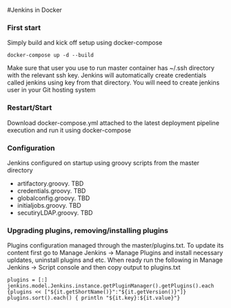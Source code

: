 #Jenkins in Docker

### First start

Simply build and kick off setup using docker-compose

```
docker-compose up -d --build
```

Make sure that user you use to run master container has ~/.ssh directory with the relevant ssh key. Jenkins will automatically create credentials called jenkins using key from that directory. You will need to create jenkins user in your Git hosting system

### Restart/Start

Download docker-compose.yml attached to the latest deployment pipeline execution and run it using docker-compose

### Configuration

Jenkins configured on startup using groovy scripts from the master directory

* artifactory.groovy. TBD
* credentials.groovy. TBD
* globalconfig.groovy. TBD
* initialjobs.groovy. TBD
* secutiryLDAP.groovy. TBD

### Upgrading plugins, removing/installing plugins

Plugins configuration managed through the master/plugins.txt. To update its content first go to Manage Jenkins -> Manage Plugins and install necessary upldates, uninstall plugins and etc.
When ready run the following in Manage Jenkins -> Script console and then copy output to plugins.txt

```
plugins = [:]
jenkins.model.Jenkins.instance.getPluginManager().getPlugins().each {plugins << ["${it.getShortName()}":"${it.getVersion()}"]}
plugins.sort().each() { println "${it.key}:${it.value}"}
```
